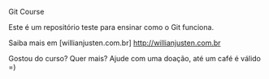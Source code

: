 Git Course

Este é um repositório teste para ensinar como o Git funciona.

Saiba mais em [willianjusten.com.br] http://willianjusten.com.br

Gostou do curso? Quer mais? Ajude com uma doação, até um café é válido =)